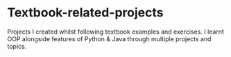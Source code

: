 # Textbook-related-projects
Projects I created whilst following textbook examples and exercises.
I learnt OOP alongside features of Python & Java through multiple projects and topics.
